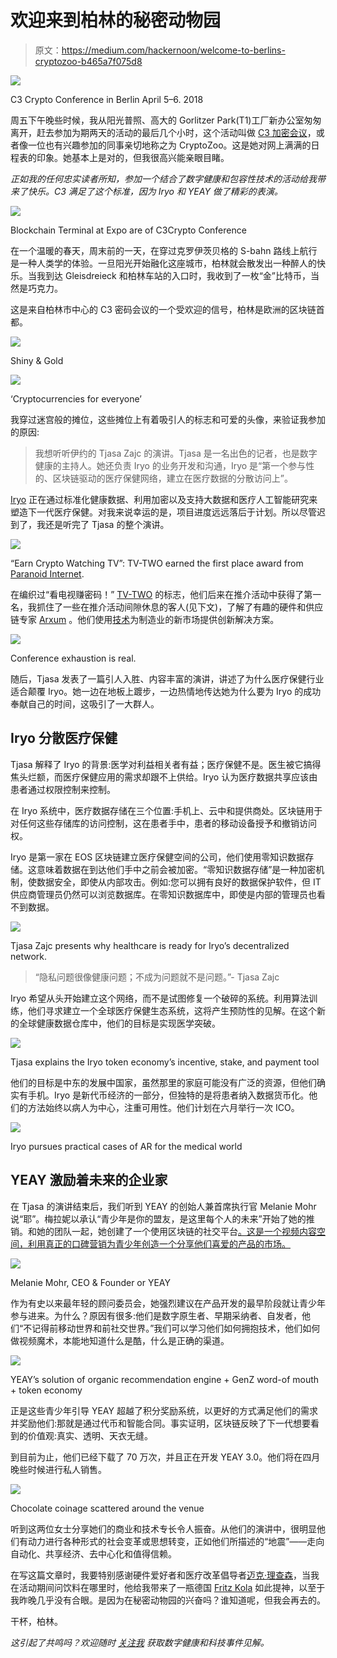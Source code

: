 # 欢迎来到柏林的秘密动物园

> 原文：<https://medium.com/hackernoon/welcome-to-berlins-cryptozoo-b465a7f075d8>

![](img/cf5bc68de55a4fef6dc2d306fde75a82.png)

C3 Crypto Conference in Berlin April 5–6\. 2018

周五下午晚些时候，我从阳光普照、高大的 Gorlitzer Park(T1)工厂新办公室匆匆离开，赶去参加为期两天的活动的最后几个小时，这个活动叫做 [C3 加密会议](https://crypto-conference.com/)，或者像一位也有兴趣参加的同事亲切地称之为 CryptoZoo。这是她对网上满满的日程表的印象。她基本上是对的，但我很高兴能亲眼目睹。

*正如我的任何忠实读者所知，参加一个结合了数字健康和包容性技术的活动给我带来了快乐。C3 满足了这个标准，因为 Iryo 和 YEAY 做了精彩的表演。*

![](img/a131d366a5ad8f9a3a3ffe0bcf4d78a1.png)

Blockchain Terminal at Expo are of C3Crypto Conference

在一个温暖的春天，周末前的一天，在穿过克罗伊茨贝格的 S-bahn 路线上航行是一种人类学的体验。一旦阳光开始融化这座城市，柏林就会散发出一种醉人的快乐。当我到达 Gleisdreieck 和柏林车站的入口时，我收到了一枚“金”比特币，当然是巧克力。

这是来自柏林市中心的 C3 密码会议的一个受欢迎的信号，柏林是欧洲的区块链首都。

![](img/b6a792d816cad490fcf12f78f25618ed.png)

Shiny & Gold

![](img/f465a4e31e9c7f48c8da32cdabacb475.png)

‘Cryptocurrencies for everyone’

我穿过迷宫般的摊位，这些摊位上有着吸引人的标志和可爱的头像，来验证我参加的原因:

> 我想听听伊约的 Tjasa Zajc 的演讲。Tjasa 是一名出色的记者，也是数字健康的主持人。她还负责 Iryo 的业务开发和沟通，Iryo 是“第一个参与性的、区块链驱动的医疗保健网络，建立在医疗数据的分散访问上”。

[Iryo](https://iryo.network/#network) 正在通过标准化健康数据、利用加密以及支持大数据和医疗人工智能研究来塑造下一代医疗保健。对我来说幸运的是，项目进度远远落后于计划。所以尽管迟到了，我还是听完了 Tjasa 的整个演讲。

![](img/ec8f9227b452ce16f138021188c9637f.png)

“Earn Crypto Watching TV”: TV-TWO earned the first place award from [Paranoid Internet](http://paranoid-internet.de/en/).

在编织过“看电视赚密码！” [TV-TWO](https://tv-two.com/) 的标志，他们后来在推介活动中获得了第一名，我抓住了一些在推介活动间隙休息的客人(见下文)，了解了有趣的硬件和供应链专家 [Arxum](https://arxum.com/) 。他们使用[技术](https://hackernoon.com/tagged/technology)为制造业的新市场提供创新解决方案。

![](img/e70d64ad407a59ca326ced4f5c6e7724.png)

Conference exhaustion is real.

随后，Tjasa 发表了一篇引人入胜、内容丰富的演讲，讲述了为什么医疗保健行业适合颠覆 Iryo。她一边在地板上踱步，一边热情地传达她为什么要为 Iryo 的成功奉献自己的时间，这吸引了一大群人。

## Iryo 分散医疗保健

Tjasa 解释了 Iryo 的背景:医学对利益相关者有益；医疗保健不是。医生被它搞得焦头烂额，而医疗保健应用的需求却跟不上供给。Iryo 认为医疗数据共享应该由患者通过权限控制来控制。

在 Iryo 系统中，医疗数据存储在三个位置:手机上、云中和提供商处。区块链用于对任何这些存储库的访问控制，这在患者手中，患者的移动设备授予和撤销访问权。

Iryo 是第一家在 EOS 区块链建立医疗保健空间的公司，他们使用零知识数据存储。这意味着数据在到达他们手中之前会被加密。“零知识数据存储”是一种加密机制，使数据安全，即使从内部攻击。例如:您可以拥有良好的数据保护软件，但 IT 供应商管理员仍然可以浏览数据库。在零知识数据库中，即使是内部的管理员也看不到数据。

![](img/5f66fdc11483d0a9aedbc435c8cdbc4b.png)

Tjasa Zajc presents why healthcare is ready for Iryo’s decentralized network.

> “隐私问题很像健康问题；不成为问题就不是问题。”- Tjasa Zajc

Iryo 希望从头开始建立这个网络，而不是试图修复一个破碎的系统。利用算法训练，他们寻求建立一个全球医疗保健生态系统，这将产生预防性的见解。在这个新的全球健康数据仓库中，他们的目标是实现医学突破。

![](img/1ef9ce5e7b781aef4dd7ba39baacbb41.png)

Tjasa explains the Iryo token economy’s incentive, stake, and payment tool

他们的目标是中东的发展中国家，虽然那里的家庭可能没有广泛的资源，但他们确实有手机。Iryo 是新代币经济的一部分，但独特的是将患者纳入数据货币化。他们的方法始终以病人为中心，注重可用性。他们计划在六月举行一次 ICO。

![](img/ce1df5f0ff03168cfabdf454afa0a295.png)

Iryo pursues practical cases of AR for the medical world

## YEAY 激励着未来的企业家

在 Tjasa 的演讲结束后，我们听到 YEAY 的创始人兼首席执行官 Melanie Mohr 说“耶”。梅拉妮以承认“青少年是你的盟友，是这里每个人的未来”开始了她的推销。和她的团队一起，她创建了一个使用区块链的社交平台[。这是一个视频内容空间，利用真正的口碑营销为青少年创造一个分享他们喜爱的产品的市场。](https://techcrunch.com/2017/06/05/yeay-a-gen-z-video-network-for-selling-things-raises-4-9m/)

![](img/e7465c637d7d260e956cd6b0b5c1a103.png)

Melanie Mohr, CEO & Founder or YEAY

作为有史以来最年轻的顾问委员会，她强烈建议在产品开发的最早阶段就让青少年参与进来。为什么？原因有很多:他们是数字原生者、早期采纳者、自发者，他们“不记得前移动世界和前社交世界。”我们可以学习他们如何拥抱技术，他们如何做视频魔术，本能地知道什么是酷，什么是正确的渠道。

![](img/25e6ebb5b2c2e3a6d9fb2d1df91bb014.png)

YEAY’s solution of organic recommendation engine + GenZ word-of mouth + token economy

正是这些青少年引导 YEAY 超越了积分奖励系统，以更好的方式满足他们的需求并奖励他们:那就是通过代币和智能合同。事实证明，区块链反映了下一代想要看到的价值观:真实、透明、天衣无缝。

到目前为止，他们已经下载了 70 万次，并且正在开发 YEAY 3.0。他们将在四月晚些时候进行私人销售。

![](img/88bb5bc3dfdac8fa6d1ac61e0697d85d.png)

Chocolate coinage scattered around the venue

听到这两位女士分享她们的商业和技术专长令人振奋。从他们的演讲中，很明显他们有动力进行各种形式的社会变革或思想转变，正如他们所描述的“地震”——走向自动化、共享经济、去中心化和值得信赖。

在写这篇文章时，我要特别感谢硬件爱好者和医疗改革倡导者[迈克·理查森](https://www.linkedin.com/in/mike4tech/)，当我在活动期间问饮料在哪里时，他给我带来了一瓶德国 [Fritz Kola](https://www.fritz-kola.de/en/where-to-buy/) 如此提神，以至于我昨晚几乎没有合眼。是因为在秘密动物园的兴奋吗？谁知道呢，但我会再去的。

干杯，柏林。

*这引起了共鸣吗？欢迎随时* [*关注我*](/@elisheva.marcus) *获取数字健康和科技事件见解。*